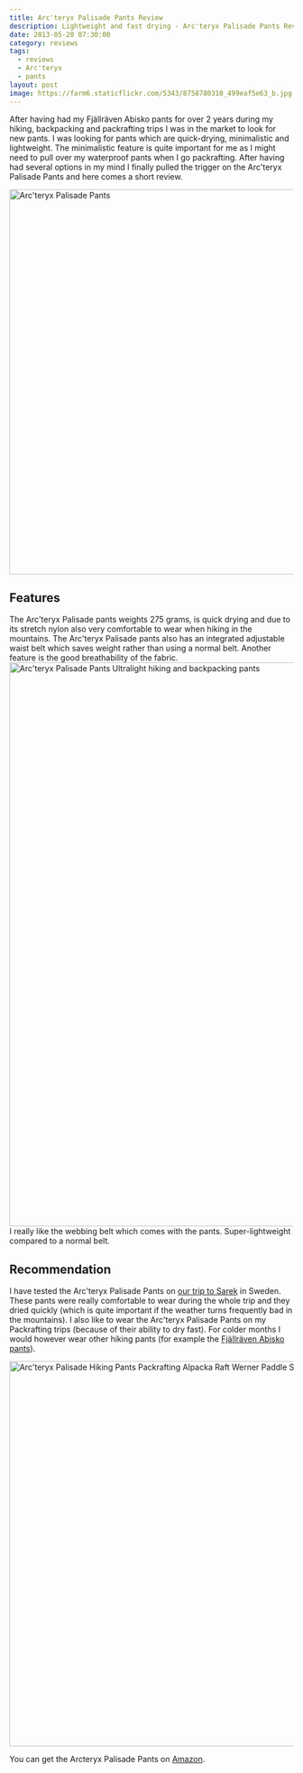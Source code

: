 ```yaml
---
title: Arc'teryx Palisade Pants Review
description: Lightweight and fast drying - Arc'teryx Palisade Pants Review
date: 2013-05-20 07:30:00
category: reviews
tags:
  - reviews
  - Arc'teryx
  - pants
layout: post
image: https://farm6.staticflickr.com/5343/8758780310_499eaf5e63_b.jpg
---
```


After having had my Fjällräven Abisko pants for over 2 years during my hiking, backpacking and packrafting trips I was in the market to look for new pants. I was looking for pants which are quick-drying, minimalistic and lightweight. The minimalistic feature is quite important for me as I might need to pull over my waterproof pants when I go packrafting. After having had several options in my mind I finally pulled the trigger on the Arc'teryx Palisade Pants and here comes a short review.

<img src="https://farm6.staticflickr.com/5343/8758780310_499eaf5e63_b.jpg" layout="responsive" width="1024" height="683" alt="Arc'teryx Palisade Pants">
<br>
<!--more-->

## Features
The Arc'teryx Palisade pants weights 275 grams, is quick drying and due to its stretch nylon also very comfortable to wear when hiking in the mountains. The Arc'teryx Palisade pants also has an integrated adjustable waist belt which saves weight rather than using a normal belt. Another feature is the good breathability of the fabric.
<img src="http://farm4.staticflickr.com/3679/8757653835_3d3ffb527e_c.jpg" width="1000" alt="Arc'teryx Palisade Pants Ultralight hiking and backpacking pants">
I really like the webbing belt which comes with the pants. Super-lightweight compared to a normal belt.

## Recommendation
I have tested the Arc'teryx Palisade Pants on <a href="http://hikeventures.com/hiking-and-packrafting-in-sarek-day-1/" target="_self">our trip to Sarek</a> in Sweden. These pants were really comfortable to wear during the whole trip and they dried quickly (which is quite important if the weather turns frequently bad in the mountains). I also like to wear the Arc'teryx Palisade Pants on my Packrafting trips (because of their ability to dry fast). For colder months I would however wear other hiking pants (for example the <a href="http://amzn.to/1BL1ph3">Fjällräven Abisko pants</a>).

<a href="https://www.flickr.com/photos/90204224@N07/14180924087"><img src="https://farm3.staticflickr.com/2934/14180924087_43b2a78a7c_b.jpg" width="1024" height="683" alt="Arc'teryx Palisade Hiking Pants Packrafting Alpacka Raft Werner Paddle Shuna Finland"></a>

You can get the Arcteryx Palisade Pants on <a href="http://amzn.to/2f7MLyz" target="_blank" rel="nofollow">Amazon</a>.
